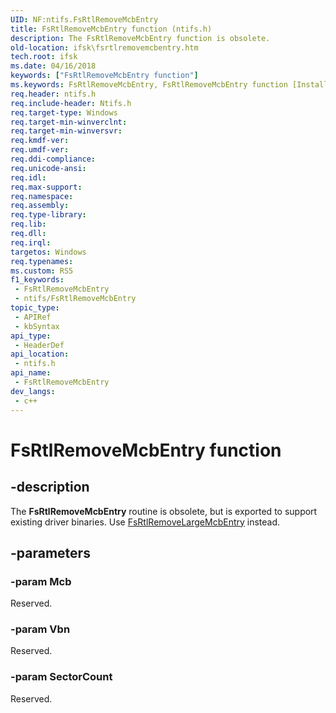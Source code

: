 ```yaml
---
UID: NF:ntifs.FsRtlRemoveMcbEntry
title: FsRtlRemoveMcbEntry function (ntifs.h)
description: The FsRtlRemoveMcbEntry function is obsolete.
old-location: ifsk\fsrtlremovemcbentry.htm
tech.root: ifsk
ms.date: 04/16/2018
keywords: ["FsRtlRemoveMcbEntry function"]
ms.keywords: FsRtlRemoveMcbEntry, FsRtlRemoveMcbEntry function [Installable File System Drivers], fsrtlref_21b18ca7-32c0-441b-bb74-aa227e0d2c3e.xml, ifsk.fsrtlremovemcbentry, ntifs/FsRtlRemoveMcbEntry
req.header: ntifs.h
req.include-header: Ntifs.h
req.target-type: Windows
req.target-min-winverclnt: 
req.target-min-winversvr: 
req.kmdf-ver: 
req.umdf-ver: 
req.ddi-compliance: 
req.unicode-ansi: 
req.idl: 
req.max-support: 
req.namespace: 
req.assembly: 
req.type-library: 
req.lib: 
req.dll: 
req.irql: 
targetos: Windows
req.typenames: 
ms.custom: RS5
f1_keywords:
 - FsRtlRemoveMcbEntry
 - ntifs/FsRtlRemoveMcbEntry
topic_type:
 - APIRef
 - kbSyntax
api_type:
 - HeaderDef
api_location:
 - ntifs.h
api_name:
 - FsRtlRemoveMcbEntry
dev_langs:
 - c++
---
```


# FsRtlRemoveMcbEntry function


## -description

The <b>FsRtlRemoveMcbEntry</b> routine is obsolete, but is exported to support existing driver binaries. Use <a href="/windows-hardware/drivers/ddi/ntifs/nf-ntifs-_fsrtl_advanced_fcb_header-fsrtlremovelargemcbentry">FsRtlRemoveLargeMcbEntry</a> instead.

## -parameters

### -param Mcb

<p>Reserved.</p>

### -param Vbn

Reserved.

### -param SectorCount

Reserved.
